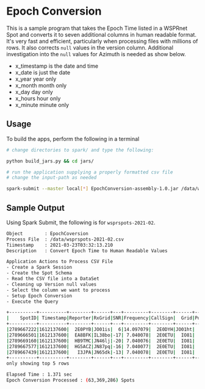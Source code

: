 # Epoch Conversion

This is a sample program that takes the Epoch Time listed in a WSPRnet Spot and
converts it to seven additional columns in human readable format. It's very fast and efficient,
particularly when processing files with millions of rows. It also corrects `null` values in
the version column. Additional investigation into the `null` values for Azimuth is needed
as show below.

- x_timestamp is the date and time
- x_date is just the date
- x_year year only
- x_month month only
- x_day day only
- x_hours hour only
- x_minute minute only

## Usage

To build the apps, perform the following in a terminal

```bash
# change directories to spark/ and type the following:

python build_jars.py && cd jars/

# run the application supplying a properly formatted csv file
# change the input-path as needed

spark-submit --master local[*] EpochConversion-assembly-1.0.jar /data/wsprspots-2021-02.csv
```

## Sample Output

Using Spark Submit, the following is for `wsprspots-2021-02`.

```bash
Object        : EpochCoversion
Process File  : /data/wsprspots-2021-02.csv
Tiimestamp    : 2021-03-23T03:32:13.210
Description   : Convert Epoch Time to Human Readable Values

Application Actions to Process CSV File
- Create a Spark Session
- Create the Spot Schema
- Read the CSV file into a DataSet
- Cleaning up Version null values
- Select the column we want to process
- Setup Epoch Conversion
- Execute the Query

+----------+----------+--------+------+---+---------+--------+------+-----+-----+--------+-------+----+--------+----+-------------------+----------+------+-------+-----+------+--------+
|    SpotID| Timestamp|Reporter|RxGrid|SNR|Frequency|CallSign|  Grid|Power|Drift|Distance|Azimuth|Band| Version|Code|        x_timestamp|    x_date|x_year|x_month|x_day|x_hour|x_minute|
+----------+----------+--------+------+---+---------+--------+------+-----+-----+--------+-------+----+--------+----+-------------------+----------+------+-------+-----+------+--------+
|2789667222|1612137600|  2E0PYB|JO01is|  6|14.097079|  2E0DYH|JO01ht|   10|    0|       7|   null|  14|   2.1.2|   1|2021-02-01 00:00:00|2021-02-01|  2021|      2|    1|     0|       0|
|2789666501|1612137600|  EA8BFK|IL38bo|-17| 7.040078|  2E0ETU|  IO81|   27|    0|    2699|   null|   7|      nr|   1|2021-02-01 00:00:00|2021-02-01|  2021|      2|    1|     0|       0|
|2789669160|1612137600|  HB9TMC|JN46lj|-20| 7.040076|  2E0ETU|  IO81|   27|    0|    1041|    118|   7|      nr|   1|2021-02-01 00:00:00|2021-02-01|  2021|      2|    1|     0|       0|
|2789667577|1612137600|  HG5ACZ|JN87pq|-16| 7.040077|  2E0ETU|  IO81|   27|    0|    1520|     98|   7|1.3 Kiwi|   1|2021-02-01 00:00:00|2021-02-01|  2021|      2|    1|     0|       0|
|2789667439|1612137600|   I3JPA|JN65dk|-13| 7.040078|  2E0ETU|  IO81|   27|    0|    1311|    115|   7|1.3 Kiwi|   1|2021-02-01 00:00:00|2021-02-01|  2021|      2|    1|     0|       0|
+----------+----------+--------+------+---+---------+--------+------+-----+-----+--------+-------+----+--------+----+-------------------+----------+------+-------+-----+------+--------+
only showing top 5 rows

Elapsed Time : 1.371 sec
Epoch Conversion Processed : (63,369,286) Spots
```
